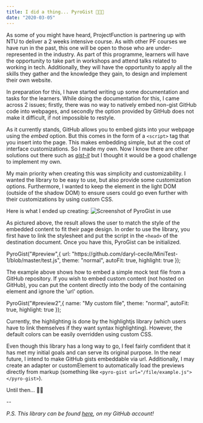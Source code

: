 ```yaml
---
title: I did a thing... PyroGist 👨🏽‍💻
date: "2020-03-05"
---
```


As some of you might have heard, ProjectFunction is partnering up with NTU to deliver a 2 weeks intensive course. As with other PF courses we have run in the past, this one will be open to those who are under-represented in the industry. As part of this programme, learners will have the opportunity to take part in workshops and attend talks related to working in tech. Additionally, they will have the opportunity to apply all the skills they gather and the knowledge they gain, to design and implement their own website.

In preparation for this, I have started writing up some documentation and tasks for the learners. While doing the documentation for this, I came across 2 issues; firstly, there was no way to natively embed non-gist GitHub code into webpages, and secondly the option provided by GitHub does not make it difficult, if not impossible to restyle.

As it currently stands, GitHub allows you to embed gists into your webpage using the _embed_ option. But this comes in the form of a `<script>` tag that you insert into the page. This makes embedding simple, but at the cost of interface customizations. So I made my own. Now I know there are other solutions out there such as [_gist-it_](https://github.com/robertkrimen/gist-it) but I thought it would be a good challenge to implement my own.

My main priority when creating this was simplicity and customizability. I wanted the library to be easy to use, but also provide some customization options. Furthermore, I wanted to keep the element in the light DOM (outside of the shadow DOM) to ensure users could go even further with their customizations by using custom CSS.

Here is what I ended up creating:
![Screenshot of PyroGist in use](/images/PyroGist_Example_Screenshot.png)

As pictured above, the result allows the user to match the style of the embedded content to fit their page design. In order to use the library, you first have to link the stylesheet and put the script in the `<head>` of the destination document. Once you have this, PyroGist can be initialized.

<link rel="stylesheet" href="//cdn.jsdelivr.net/gh/highlightjs/cdn-release@9.18.0/build/styles/github.min.css">
<script src="//cdn.jsdelivr.net/gh/highlightjs/cdn-release@9.18.0/build/highlight.min.js"></script>

<link rel="stylesheet" href="//darylcecile.net/scripts/PyroGist_v1/PyroGist.css">
<script src="//darylcecile.net/scripts/PyroGist_v1/PyroGist.js"></script>

<div id="preview">
PyroGist("#preview",{
    url: "https://github.com/daryl-cecile/MiniTest-1/blob/master/test.js",
    theme: "normal",
    autoFit: true,
    highlight: true
});
</div>

The example above shows how to embed a simple mock test file from a GitHub repository. If you wish to embed custom content (not hosted on GitHub), you can put the content directly into the body of the containing element and ignore the 'url' option.

<div id="preview2">
PyroGist("#preview2",{
    name: "My custom file",
    theme: "normal",
    autoFit: true,
    highlight: true
});
</div>

Currently, the highlighting is done by the highlightjs library (which users have to link themselves if they want syntax highlighting). However, the default colors can be easily overridden using custom CSS.

<script>
PyroGist("#preview",{
    name: "test.js",
    theme: "normal",
    autoFit: true,
    highlight: true
});
    
PyroGist("#preview2",{
    name: "example",
    theme: "normal",
    autoFit: true,
    highlight: true
});
</script>

Even though this library has a long way to go, I feel fairly comfident that it has met my initial goals and can serve its original purpose. In the near future, I intend to make GitHub gists embeddable via url. Additionally, I may create an adapter or customElement to automatically load the previews directly from markup (something like `<pyro-gist url="/file/example.js"></pyro-gist>`).


Until then... ✌🏽

--

_P.S. This library can be found [here](https://github.com/daryl-cecile/PyroGist), on my GitHub account!_
